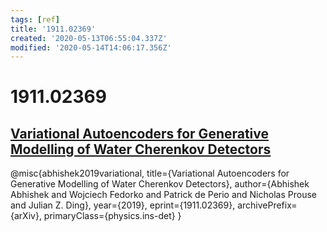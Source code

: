 ```yaml
---
tags: [ref]
title: '1911.02369'
created: '2020-05-13T06:55:04.337Z'
modified: '2020-05-14T14:06:17.356Z'
---
```


# 1911.02369

## [Variational Autoencoders for Generative Modelling of Water Cherenkov Detectors](https://arxiv.org/pdf/1911.02369.pdf)

@misc{abhishek2019variational,
    title={Variational Autoencoders for Generative Modelling of Water Cherenkov Detectors},
    author={Abhishek Abhishek and Wojciech Fedorko and Patrick de Perio and Nicholas Prouse and Julian Z. Ding},
    year={2019},
    eprint={1911.02369},
    archivePrefix={arXiv},
    primaryClass={physics.ins-det}
}
